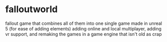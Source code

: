 # falloutworld

fallout game that combines all of them into one single game made in unreal 5 (for ease of adding elements) adding online and local multiplayer, adding vr support, and remaking the games in a game engine that isn't old as crap
